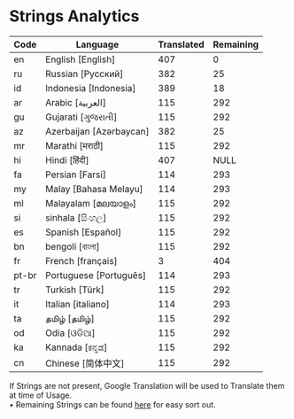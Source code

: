 # Strings Analytics


| Code | Language | Translated | Remaining |
|----|-------|-------|---|
| en | English [English] | 407 | 0 |
| ru | Russian [Русский] | 382 | 25 |
| id | Indonesia [Indonesia] | 389 | 18 |
| ar | Arabic [العربية] | 115 | 292 |
| gu | Gujarati [ગુજરાતી] | 115 | 292 |
| az | Azerbaijan [Azərbaycan] | 382 | 25 |
| mr | Marathi [मराठी] | 115 | 292 |
| hi | Hindi [हिंदी] | 407 | NULL |
| fa | Persian [Farsi] | 114 | 293 |
| my | Malay [Bahasa Melayu] | 114 | 293 |
| ml | Malayalam [മലയാളം] | 115 | 292 |
| si | sinhala [සිංහල] | 115 | 292 |
| es | Spanish [Español] | 115 | 292 |
| bn | bengoli [বাংলা] | 115 | 292 |
| fr | French [français] | 3 | 404 |
| pt-br | Portuguese [Português] | 114 | 293 |
| tr | Turkish [Türk] | 115 | 292 |
| it | Italian [italiano] | 114 | 293 |
| ta | தமிழ் [தமிழ்] | 115 | 292 |
| od | Odia [ଓଡିଆ] | 115 | 292 |
| ka | Kannada [ಕನ್ನಡ] | 115 | 292 |
| cn | Chinese [简体中文] | 115 | 292 |


If Strings are not present, Google Translation will be used to Translate them at time of Usage.
<br>• Remaining Strings can be found [here](./remaining.csv) for easy sort out.